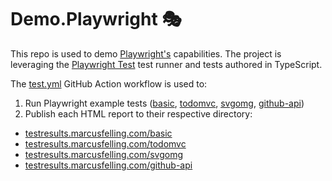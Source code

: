 # Demo.Playwright 🎭

This repo is used to demo [Playwright's](https://playwright.dev/) capabilities. The project is leveraging the [Playwright Test](https://playwright.dev/docs/intro) test runner and tests authored in TypeScript.

The [test.yml](.github/workflows/test.yml) GitHub Action workflow is used to:
1. Run Playwright example tests ([basic](./basic), [todomvc](./todomvc), [svgomg](./svgomg), [github-api](./github-api))
1. Publish each HTML report to their respective directory:
- [testresults.marcusfelling.com/basic](https://testresults.marcusfelling.com/basic)
- [testresults.marcusfelling.com/todomvc](https://testresults.marcusfelling.com/todomvc)
- [testresults.marcusfelling.com/svgomg](https://testresults.marcusfelling.com/svgomg)
- [testresults.marcusfelling.com/github-api](https://testresults.marcusfelling.com/github-api) 
